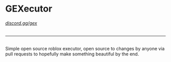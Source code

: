 <h1>GEXecutor</h1>
<h6><a href="https://discord.gg/gex">discord.gg/gex</a></h4>
<hr>
<br>
Simple open source roblox executor, open source to changes by anyone via pull requests to hopefully make something beautiful by the end.
